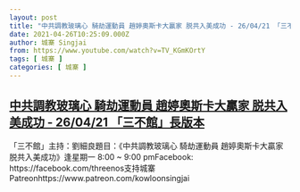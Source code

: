 ```yaml
---
layout: post
title: "中共調教玻璃心 騎劫運動員 趙婷奧斯卡大贏家 脱共入美成功 - 26/04/21 「三不館」長版本"
date: 2021-04-26T10:25:09.000Z
author: 城寨 Singjai
from: https://www.youtube.com/watch?v=TV_KGmKOrtY
tags: [ 城寨 ]
categories: [ 城寨 ]
---
```

<!--1619432709000-->
[中共調教玻璃心 騎劫運動員 趙婷奧斯卡大贏家 脱共入美成功 - 26/04/21 「三不館」長版本](https://www.youtube.com/watch?v=TV_KGmKOrtY)
------

<div>
「三不館」主持：劉細良題目：《中共調教玻璃心 騎劫運動員 趙婷奧斯卡大贏家 脱共入美成功》逢星期一 8:00 ~ 9:00 pmFacebook: https://facebook.com/threenos支持城寨Patreonhttps://www.patreon.com/kowloonsingjai
</div>
